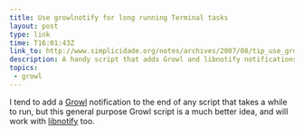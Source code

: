 ```yaml
---
title: Use growlnotify for long running Terminal tasks
layout: post
type: link
time: T16:01:43Z
link_to: http://www.simplicidade.org/notes/archives/2007/08/tip_use_growlno.html
description: A handy script that adds Growl and libnotify notifications to any script or command.
topics:
 - growl
---
```


I tend to add a [Growl](http://growl.info/) notification to the end of any script that takes a while to run, but this general purpose Growl script is a much better idea, and will work with [libnotify](http://galago-project.org/news/index.php) too.